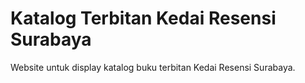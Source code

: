 # Katalog Terbitan Kedai Resensi Surabaya

Website untuk display katalog buku terbitan Kedai Resensi Surabaya.
